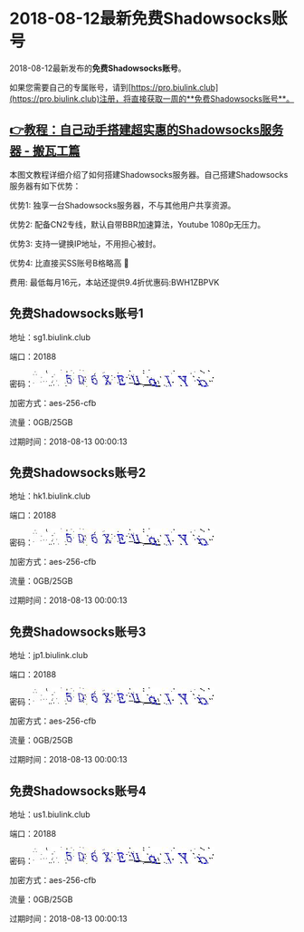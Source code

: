 # 2018-08-12最新**免费Shadowsocks账号**

2018-08-12最新发布的**免费Shadowsocks账号**。

如果您需要自己的专属账号，请到[https://pro.biulink.club](https://pro.biulink.club)注册，将直接获取一周的**免费Shadowsocks账号**。

## [👉教程：自己动手搭建超实惠的Shadowsocks服务器 - 搬瓦工篇](https://github.com/Biulink/ShadowsocksTutorials/blob/master/%E6%95%99%E6%82%A8%E8%87%AA%E5%B7%B1%E5%8A%A8%E6%89%8B%E6%90%AD%E5%BB%BA%E8%B6%85%E5%AE%9E%E6%83%A0%E7%9A%84Shadowsocks%E6%9C%8D%E5%8A%A1%E5%99%A8%20-%20%E6%90%AC%E7%93%A6%E5%B7%A5%E7%AF%87.md)
  
  本图文教程详细介绍了如何搭建Shadowsocks服务器。自己搭建Shadowsocks服务器有如下优势：

  优势1: 独享一台Shadowsocks服务器，不与其他用户共享资源。

  优势2: 配备CN2专线，默认自带BBR加速算法，Youtube 1080p无压力。

  优势3: 支持一键换IP地址，不用担心被封。

  优势4: 比直接买SS账号B格略高 🙂

  费用: 最低每月16元，本站还提供9.4折优惠码:BWH1ZBPVK  
## 免费Shadowsocks账号1

地址：sg1.biulink.club

端口：20188

密码：![免费Shadowsocks账号密码](../password/1f447321-374a-4498-8e59-6a48d691d8e8.jpg)

加密方式：aes-256-cfb

流量：0GB/25GB

过期时间：2018-08-13 00:00:13

## 免费Shadowsocks账号2

地址：hk1.biulink.club

端口：20188

密码：![免费Shadowsocks账号密码](../password/1f447321-374a-4498-8e59-6a48d691d8e8.jpg)

加密方式：aes-256-cfb

流量：0GB/25GB

过期时间：2018-08-13 00:00:13

## 免费Shadowsocks账号3

地址：jp1.biulink.club

端口：20188

密码：![免费Shadowsocks账号密码](../password/1f447321-374a-4498-8e59-6a48d691d8e8.jpg)

加密方式：aes-256-cfb

流量：0GB/25GB

过期时间：2018-08-13 00:00:13

## 免费Shadowsocks账号4

地址：us1.biulink.club

端口：20188

密码：![免费Shadowsocks账号密码](../password/1f447321-374a-4498-8e59-6a48d691d8e8.jpg)

加密方式：aes-256-cfb

流量：0GB/25GB

过期时间：2018-08-13 00:00:13

